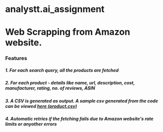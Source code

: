 # analystt.ai_assignment
# Web Scrapping from Amazon website. 
### Features
##### 1. For each search query, all the products are fetched <br/>
##### 2. For each product - details like name, url, description, cost, manufacturer, rating, no. of reviews, ASIN
##### 3. A CSV is generated as output. A sample csv generated from the code can be viewed <a href="/product.csv">here (product.csv)</a> 
##### 4. Automatic retries if the fetching fails due to Amazon website's rate limits or anyother errors
